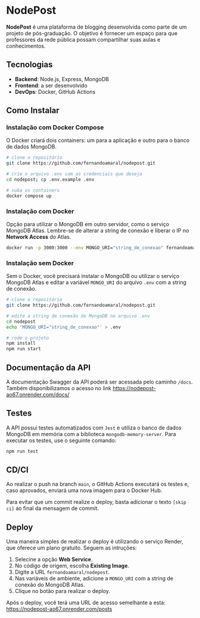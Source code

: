# NodePost

**NodePost** é uma plataforma de blogging desenvolvida como parte de um projeto de pós-graduação. O objetivo é fornecer um espaço para que professores da rede pública possam compartilhar suas aulas e conhecimentos.

## Tecnologias

- **Backend**: Node.js, Express, MongoDB
- **Frontend**: a ser desenvolvido
- **DevOps**: Docker, GitHub Actions

## Como Instalar

### Instalação com Docker Compose

O Docker criará dois containers: um para a aplicação e outro para o banco de dados MongoDB.

```bash
# clone o repositório
git clone https://github.com/fernandoamaral/nodepost.git

# crie o arquivo .env com as credenciais que deseja
cd nodepost; cp .env.example .env

# suba os containers
docker compose up
```

### Instalação com Docker

Opção para utilizar o MongoDB em outro servidor, como o serviço MongoDB Atlas. Lembre-se de alterar a string de conexão e liberar o IP no **Network Access** do Atlas.

```bash
docker run -p 3000:3000 --env MONGO_URI="string_de_conexao" fernandoamaral/nodepost
```

### Instalação sem Docker

Sem o Docker, você precisará instalar o MongoDB ou utilizar o serviço MongoDB Atlas e editar a variável `MONGO_URI` do arquivo `.env` com a string de conexão.

```bash
# clone o repositório
git clone https://github.com/fernandoamaral/nodepost.git

# edite a string de conexão do MongoDB no arquivo .env
cd nodepost
echo 'MONGO_URI="string_de_conexao"' > .env

# rode o projeto
npm install
npm run start
```

## Documentação da API

A documentação Swagger da API poderá ser acessada pelo caminho `/docs`. Também disponibilizamos o acesso no link https://nodepost-ao67.onrender.com/docs/

## Testes

A API possui testes automatizados com `Jest` e utiliza o banco de dados MongoDB em memória com a biblioteca `mongodb-memory-server`. Para executar os testes, use o seguinte comando:
```bash
npm run test
```

## CD/CI

Ao realizar o push na branch `main`, o GitHub Actions executará os testes e, caso aprovados, enviará uma nova imagem para o Docker Hub.

Para evitar que um commit realize o deploy, basta adicionar o texto `[skip ci]` ao final da mensagem de commit.

## Deploy

Uma maneira simples de realizar o deploy é utilizando o serviço Render, que oferece um plano gratuito. Seguem as intruções:
1. Selecine a opção **Web Service**.
2. No código de origem, escolha **Existing Image**.
3. Digite a URL `fernandoamaral/nodepost`.
4. Nas variáveis de ambiente, adicione a `MONGO_URI` com a string de conexão do MongoDB Atlas.
5. Clique no botão para realizar o deploy.

Após o deploy, você terá uma URL de acesso semelhante a esta:
https://nodepost-ao67.onrender.com/posts